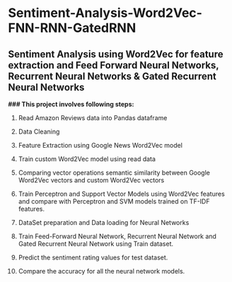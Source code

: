 # Sentiment-Analysis-Word2Vec-FNN-RNN-GatedRNN

## Sentiment Analysis using Word2Vec for feature extraction and Feed Forward Neural Networks, Recurrent Neural Networks &amp; Gated Recurrent Neural Networks

**### This project involves following steps:**

1. Read Amazon Reviews data into Pandas dataframe

2. Data Cleaning

3. Feature Extraction using Google News Word2Vec model 

4. Train custom Word2Vec model using read data

5. Comparing vector operations semantic similarity between Google Word2Vec vectors and custom Word2Vec vectors

6. Train Perceptron and Support Vector Models using Word2Vec features and compare with Perceptron and SVM models trained on TF-IDF features.

7. DataSet preparation and Data loading for Neural Networks

8. Train Feed-Forward Neural Network, Recurrent Neural Network and Gated Recurrent Neural Network using Train dataset.

9. Predict the sentiment rating values for test dataset.

10. Compare the accuracy for all the neural network models.
